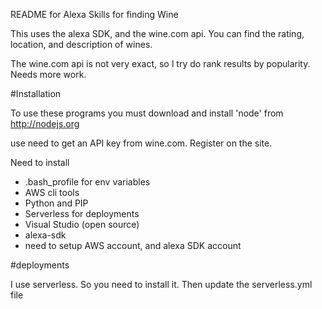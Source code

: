 README for Alexa Skills for finding Wine

This uses the alexa SDK, and the wine.com api.  You can find the rating, location, and description of wines.

The wine.com api is not very exact, so I try do rank results by popularity.  Needs more work.

#Installation

To use these programs you must download and install 'node' from http://nodejs.org

use need to get an API key from wine.com.  Register on the site.

Need to install
- .bash_profile for env variables
- AWS cli tools
- Python and PIP
- Serverless for deployments
- Visual Studio (open source)
- alexa-sdk
- need to setup AWS account, and alexa SDK account


#deployments

I use serverless.  So you need to install it.  Then update the serverless.yml file
